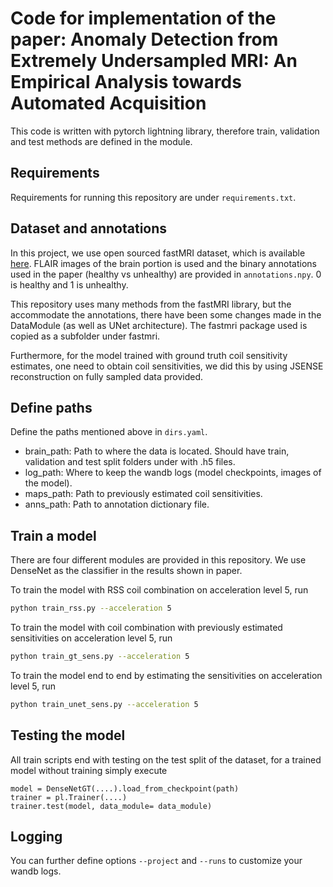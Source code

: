 # Code for implementation of the paper: Anomaly Detection from Extremely Undersampled MRI: An Empirical Analysis towards Automated Acquisition

This code is written with pytorch lightning library, therefore train, validation and test methods are defined in the module.


## Requirements 
Requirements for running this repository are under ``requirements.txt``.

## Dataset and annotations

In this project, we use open sourced fastMRI dataset, which is available [here](https://github.com/facebookresearch/fastMRI).
FLAIR images of the brain portion is used and the binary annotations used in the paper (healthy vs unhealthy) are provided in ``annotations.npy``. 0 is healthy and 1 is unhealthy.

This repository uses many methods from the fastMRI library, but the accommodate the annotations, there have been some changes made in the DataModule (as well as UNet architecture). The fastmri package used is copied as a subfolder under fastmri.

Furthermore, for the model trained with ground truth coil sensitivity estimates, one need to obtain coil sensitivities, we did this by using JSENSE reconstruction on fully sampled data provided.


## Define paths

Define the paths mentioned above in ``dirs.yaml``.
- brain_path: Path to where the data is located. Should have train, validation and test split folders under with .h5 files.
- log_path: Where to keep the wandb logs (model checkpoints, images of the model).
- maps_path: Path to previously estimated coil sensitivities.
- anns_path: Path to annotation dictionary file.

## Train a model

There are four different modules are provided in this repository. We use DenseNet as the classifier in the results shown in paper.

To train the model with RSS coil combination on acceleration level 5, run
```bash
python train_rss.py --acceleration 5
```
To train the model with coil combination with previously estimated sensitivities on acceleration level 5, run
```bash
python train_gt_sens.py --acceleration 5
```
To train the model end to end by estimating the sensitivities on acceleration level 5, run
```bash
python train_unet_sens.py --acceleration 5
```
## Testing the model

All train scripts end with testing on the test split of the dataset, for a trained model without training simply execute 

```
model = DenseNetGT(....).load_from_checkpoint(path)
trainer = pl.Trainer(....)
trainer.test(model, data_module= data_module)
```

## Logging

You can further define options ``--project`` and ``--runs`` to customize your wandb logs. 